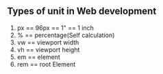 ## Types of unit in Web development

1. px == 96px == 1" == 1 inch
2. % == percentage(Self calculation)
3. vw == viewport width
4. vh == viewport height
5. em == element
6. rem == root Element
